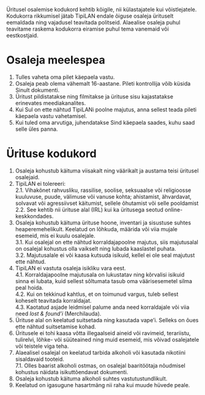 Üritusel osalemise kodukord kehtib kõigile, nii külastajatele kui võistlejatele. Kodukorra rikkumisel jätab TipiLAN endale õiguse osaleja ürituselt eemaldada ning vajadusel teavitada politseid. Alaealise osaleja puhul teavitame raskema kodukorra eiramise puhul tema vanemaid või eestkostjaid.

# Osaleja meelespea

1. Tulles vaheta oma pilet käepaela vastu.  
2. Osaleja peab olema vähemalt 16-aastane. Pileti kontrollija võib küsida Sinult dokumenti.  
3. Üritust pildistatakse ning filmitakse ja ürituse sisu kajastatakse erinevates meediakanalites.  
4. Kui Sul on ette nähtud TipiLANi poolne majutus, anna sellest teada pileti käepaela vastu vahetamisel.  
5. Kui tuled oma arvutiga, juhendatakse Sind käepaela saades, kuhu saad selle üles panna.  

# Ürituse kodukord

1. Osaleja kohustub käituma viisakalt ning väärikalt ja austama teisi üritusel osalejaid.  
2. TipiLAN ei tolereeri:  
   2.1. Vihakõnet rahvusliku, rassilise, soolise, seksuaalse või religioosse kuuluvuse, puude, välimuse või vanuse kohta; ahistamist, ähvardavat, solvavat või agressiivset käitumist, sellele õhutamist või selle pooldamist  
   2.2. See kehtib nii ürituse alal (IRL) kui ka üritusega seotud online-keskkondades.
3. Osaleja kohustub käituma ürituse hoone, inventari ja sisustuse suhtes heaperemehelikult. Keelatud on lõhkuda, määrida või viia mujale esemeid, mis ei kuulu osalejale.  
   3.1. Kui osalejal on ette nähtud korraldajapoolne majutus, siis majutusalal on osalejal kohustus olla vaikselt ning lubada kaaslastel puhata.  
   3.2. Majutusalale ei või kaasa kutsuda isikuid, kellel ei ole seal majutust ette nähtud.
4. TipiLAN ei vastuta osaleja isikliku vara eest.  
   4.1. Korraldajapoolne majutusala on lukustatav ning kõrvalisi isikuid sinna ei lubata, kuid sellest sõltumata tasub oma väärisesemetel silma peal hoida.  
   4.2. Kui on tekkinud kahtlus, et on toimunud vargus, tuleb sellest koheselt teavitada korraldajat.  
   4.3. Kaotatud asjade leidmisel palume anda need korraldajale või viia need *lost & found’i* (Merchilauda).
5. Ürituse alal on keelatud suitsetada ning kasutada vape’i. Selleks on õues ette nähtud suitsetamise kohad.
6. Üritusele ei tohi kaasa võtta illegaalseid aineid või ravimeid, terariistu, tulirelvi, lõhke- või süüteained ning muid esemeid, mis võivad osalejatele või teistele viga teha.
7. Alaealisel osalejal on keelatud tarbida alkoholi või kasutada nikotiini sisaldavaid tooteid.  
   7.1. Olles baarist alkoholi ostmas, on osalejal baaritöötaja nõudmisel kohustus näidata isikuttõendavat dokumenti.
8. Osaleja kohustub käituma alkoholi suhtes vastutustundlikult.
9. Keelatud on igasugune hasartmäng nii raha kui muude hüvede peale.

